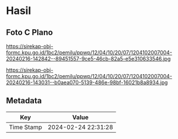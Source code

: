 # Hasil

## Foto C Plano

https://sirekap-obj-formc.kpu.go.id/1bc2/pemilu/ppwp/12/04/10/20/07/1204102007004-20240216-142842--89451557-9ce5-46cb-82a5-e5e310633546.jpg

https://sirekap-obj-formc.kpu.go.id/1bc2/pemilu/ppwp/12/04/10/20/07/1204102007004-20240216-143031--b0aea070-5139-486e-98bf-16021b8a8934.jpg


## Metadata

| Key        | Value               |
| ---------- | ------------------- |
| Time Stamp | 2024-02-24 22:31:28 |



